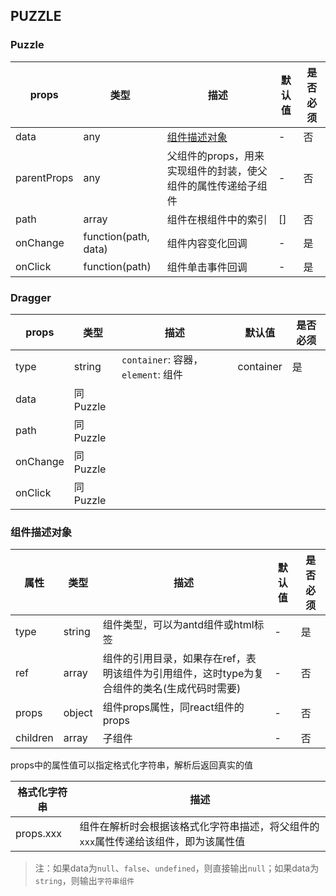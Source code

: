 ## PUZZLE

### Puzzle

| props | 类型 | 描述 | 默认值 | 是否必须 |
| ---- | ---- | ---- | ---- | ---- |
| data | any | [组件描述对象](#组件描述对象) | - | 否 |
| parentProps | any | 父组件的props，用来实现组件的封装，使父组件的属性传递给子组件 | - | 否 |
| path | array | 组件在根组件中的索引 | [] | 否 |
| onChange | function(path, data) | 组件内容变化回调 | - | 是 |
| onClick | function(path) | 组件单击事件回调 | - | 是 |

### Dragger

| props | 类型 | 描述 | 默认值 | 是否必须 |
| ---- | ---- | ---- | ---- | ---- |
| type | string | `container`: 容器，`element`: 组件 | container | 是 |
| data | 同Puzzle |
| path | 同Puzzle |
| onChange | 同Puzzle |
| onClick | 同Puzzle |

### 组件描述对象

| 属性 | 类型 | 描述 | 默认值 | 是否必须 |
| ---- | ---- | ---- | ---- | ---- |
| type | string | 组件类型，可以为antd组件或html标签 | - | 是 |
| ref | array | 组件的引用目录，如果存在ref，表明该组件为引用组件，这时type为复合组件的类名(生成代码时需要) | - | 否 |
| props | object | 组件props属性，同react组件的props | - | 否 |
| children | array | 子组件 | - | 否 |

props中的属性值可以指定格式化字符串，解析后返回真实的值

| 格式化字符串 | 描述 |
| ---- | ---- |
| props.xxx | 组件在解析时会根据该格式化字符串描述，将父组件的`xxx`属性传递给该组件，即为该属性值 |

> 注：如果data为`null`、`false`、`undefined`，则直接输出`null`；如果data为`string`，则输出`字符串组件`
